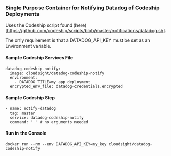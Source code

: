 ### Single Purpose Container for Notifying Datadog of Codeship Deployments

Uses the Codeship script found (here)[https://github.com/codeship/scripts/blob/master/notifications/datadog.sh].

The only requirement is that a DATADOG\_API\_KEY must be set as an Environment variable.

#### Sample Codeship Services File

```
datadog-codeship-notify:
  image: cloudsight/datadog-codeship-notify
  environment:
    - DATADOG_TITLE=my_app_deployment
  encrypted_env_file: datadog-credentials.encrypted
```

#### Sample Codeship Step

```
- name: notify-datadog
  tag: master
  service: datadog-codeship-notify
  command: ' ' # no arguments needed
```

#### Run in the Console

```
docker run --rm --env DATADOG_API_KEY=my_key cloudsight/datadog-codeship-notify
```
